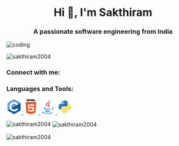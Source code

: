 <h1 align="center">Hi 👋, I'm Sakthiram</h1>
<h3 align="center">A passionate software engineering from India</h3>
<img ali="right" alt="coding" width="400" src="https://www.bing.com/images/search?view=detailV2&ccid=zdaSpxoP&id=1F5FD2277B3602C80E18360F10DFCEB592210C76&thid=OIP.zdaSpxoPHv8DaosKuhtu5wHaGE&mediaurl=https%3a%2f%2fstatic.vecteezy.com%2fsystem%2fresources%2fpreviews%2f000%2f518%2f208%2foriginal%2fman-working-with-computer-bright-colorful-vector-illustration.jpg&exph=4097&expw=5000&q=Cartoon+of+People+Working+On+Computer&simid=608023161829419536&FORM=IRPRST&ck=861DEA91D32DFB907B756D3441E2BB9C&selectedIndex=2&ajaxhist=0&ajaxserp=0"/></p>
<p align="left"> <img src="https://komarev.com/ghpvc/?username=sakthiram2004&label=Profile%20views&color=0e75b6&style=flat" alt="sakthiram2004" /> </p>

<h3 align="left">Connect with me:</h3>
<p align="left">
</p>

<h3 align="left">Languages and Tools:</h3>
<p align="left"> <a href="https://www.cprogramming.com/" target="_blank" rel="noreferrer"> <img src="https://raw.githubusercontent.com/devicons/devicon/master/icons/c/c-original.svg" alt="c" width="40" height="40"/> </a> <a href="https://www.w3.org/html/" target="_blank" rel="noreferrer"> <img src="https://raw.githubusercontent.com/devicons/devicon/master/icons/html5/html5-original-wordmark.svg" alt="html5" width="40" height="40"/> </a> <a href="https://www.java.com" target="_blank" rel="noreferrer"> <img src="https://raw.githubusercontent.com/devicons/devicon/master/icons/java/java-original.svg" alt="java" width="40" height="40"/> </a> <a href="https://www.python.org" target="_blank" rel="noreferrer"> <img src="https://raw.githubusercontent.com/devicons/devicon/master/icons/python/python-original.svg" alt="python" width="40" height="40"/> </a> </p>

<p><img align="left" src="https://github-readme-stats.vercel.app/api/top-langs?username=sakthiram2004&show_icons=true&locale=en&layout=compact" alt="sakthiram2004" /></p>

<p>&nbsp;<img align="center" src="https://github-readme-stats.vercel.app/api?username=sakthiram2004&show_icons=true&locale=en" alt="sakthiram2004" /></p>

<p><img align="center" src="https://github-readme-streak-stats.herokuapp.com/?user=sakthiram2004&" alt="sakthiram2004" /></p>
